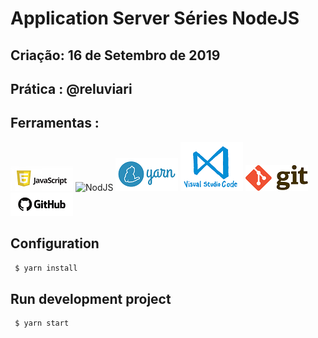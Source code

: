 # Application Server Séries NodeJS

## Criação: 16 de Setembro de 2019
## Prática : @reluviari

## Ferramentas : 
![Javascript](/images/logo-javascript-es6.png)
![NodJS](/images/logo-nodejs.jpg)
![Yarn](/images/logo-yarn.png)
![VSCode](/images/logo-VSCode.png)
![Git](/images/logo-git.png)
![GitHub](/images/logo-github.png)

## Configuration

```sh
 $ yarn install
```

## Run development project

```sh
 $ yarn start
```
